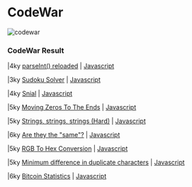 CodeWar
========
[codewar-url]: https://www.codewars.com/users/Timeon1/badges/large?theme=light

![codewar][codewar-url]

### CodeWar Result

|4ky [parseInt() reloaded](https://www.codewars.com/kata/525c7c5ab6aecef16e0001a5) | [Javascript](./code/4ky-parseIntReloaded.js)

|3ky [Sudoku Solver](https://www.codewars.com/kata/5296bc77afba8baa690002d7/javascript) | [Javascript](./code/3ku-sudoku.js)

|4ky [Snial](https://www.codewars.com/kata/521c2db8ddc89b9b7a0000c1/javascript) | [Javascript](./code/4ky-snial.js)

|5ky [Moving Zeros To The Ends](https://www.codewars.com/kata/52597aa56021e91c93000cb0/javascript) | [Javascript](./code//5ky-movingZeros.js)

|5ky [Strings, strings, strings (Hard)](https://www.codewars.com/kata/56d9439813f38853b40000e4/javascript) | [Javascript](./code/6ky-strings.js)

|6ky [Are they the "same"?](https://www.codewars.com/kata/550498447451fbbd7600041c/javascript) | [Javascript](./code/6ky-aretheysame.js)

|5ky [RGB To Hex Conversion](https://www.codewars.com/kata/513e08acc600c94f01000001/javascript) | [Javascript](./code/5ky-rgbtohex.js)

|5ky [Minimum difference in duplicate characters](https://www.codewars.com/kata/6574d1bde7484b5a56ec8f29/javascript) | [Javascript](./code/5ky-minimumdefference.js)

|6ky [Bitcoin Statistics](https://www.codewars.com/kata/5a7f6b615084d75df6000032/javascript) | [Javascript](./code/6ky-bitcoinStatistics.js)

